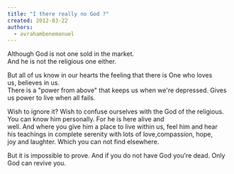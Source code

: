 ```yaml
---
title: "I there really no God ?"
created: 2012-03-22
authors: 
  - avrahambenemanuel
---
```


Although God is not one sold in the market.  
And he is not the religious one either.

  
But all of us know in our hearts the feeling that there is One who loves us, believes in us.  
There is a "power from above" that keeps us when we're depressed. Gives us power to live when all fails.

  
Wish to ignore it? Wish to confuse ourselves with the God of the religious.  
You can know him personally. For he is here alive and well. And where you give him a place to live within us, feel him and hear his teachings in complete serenity with lots of love,compassion, hope, joy and laughter. Which you can not find elsewhere.

But it is impossible to prove. And if you do not have God you're dead. Only God can revive you.
